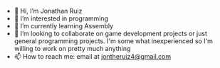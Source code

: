 - 👋 Hi, I’m Jonathan Ruiz
- 👀 I’m interested in programming
- 🌱 I’m currently learning Assembly
- 💞️ I’m looking to collaborate on game development projects or just general programming projects. I'm some what inexperienced so I'm willing to work on pretty much anything
- 📫 How to reach me: email at jontheruiz4@gmail.com

<!---
Jontruiz1/Jontruiz1 is a ✨ special ✨ repository because its `README.md` (this file) appears on your GitHub profile.
You can click the Preview link to take a look at your changes.
--->
